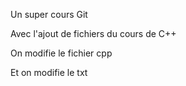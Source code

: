 Un super cours Git

Avec l'ajout de fichiers du cours de C++

On modifie le fichier cpp

Et on modifie le txt